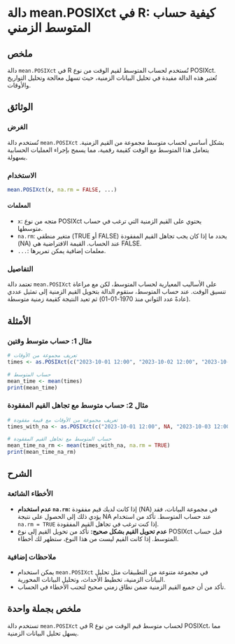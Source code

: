<!--
Meta Description: # دالة mean.POSIXct في R: كيفية حساب المتوسط الزمني ## ملخص دالة `mean.POSIXct` في R تُستخدم لحساب المتوسط لقيم الوقت من نوع POSIXct. تُعتبر هذه الدال...
Meta Keywords: posixct, القيم, mean, حساب, المتوسط
-->

# دالة mean.POSIXct في R: كيفية حساب المتوسط الزمني

## ملخص
دالة `mean.POSIXct` في R تُستخدم لحساب المتوسط لقيم الوقت من نوع POSIXct. تُعتبر هذه الدالة مفيدة في تحليل البيانات الزمنية، حيث تسهل معالجة وتحليل التواريخ والأوقات.

## الوثائق
### الغرض
تُستخدم دالة `mean.POSIXct` بشكل أساسي لحساب متوسط مجموعة من القيم الزمنية. يتعامل هذا المتوسط مع الوقت كقيمة رقمية، مما يسمح بإجراء العمليات الحسابية بسهولة.

### الاستخدام
```R
mean.POSIXct(x, na.rm = FALSE, ...)
```

#### المعلمات
- `x`: متجه من نوع POSIXct يحتوي على القيم الزمنية التي ترغب في حساب متوسطها.
- `na.rm`: متغير منطقي (TRUE أو FALSE) يحدد ما إذا كان يجب تجاهل القيم المفقودة (NA) عند الحساب. القيمة الافتراضية هي FALSE.
- `...`: معلمات إضافية يمكن تمريرها.

### التفاصيل
تعتمد دالة `mean.POSIXct` على الأساليب المعيارية لحساب المتوسط، لكن مع مراعاة تنسيق الوقت. عند حساب المتوسط، ستقوم الدالة بتحويل القيم الزمنية إلى تمثيل عددي (عادةً عدد الثواني منذ 1970-01-01) ثم تعيد النتيجة كقيمة زمنية متوسطة.

## الأمثلة
### مثال 1: حساب متوسط وقتين
```R
# تعريف مجموعة من الأوقات
times <- as.POSIXct(c("2023-10-01 12:00", "2023-10-02 12:00", "2023-10-03 12:00"))

# حساب المتوسط
mean_time <- mean(times)
print(mean_time)
```

### مثال 2: حساب متوسط مع تجاهل القيم المفقودة
```R
# تعريف مجموعة من الأوقات مع قيمة مفقودة
times_with_na <- as.POSIXct(c("2023-10-01 12:00", NA, "2023-10-03 12:00"))

# حساب المتوسط مع تجاهل القيم المفقودة
mean_time_na_rm <- mean(times_with_na, na.rm = TRUE)
print(mean_time_na_rm)
```

## الشرح
### الأخطاء الشائعة
- **عدم استخدام `na.rm`:** إذا كانت لديك قيم مفقودة (NA) في مجموعة البيانات، فقد يؤدي ذلك إلى الحصول على نتيجة NA عند حساب المتوسط. تأكد من استخدام `na.rm = TRUE` إذا كنت ترغب في تجاهل القيم المفقودة.
- **عدم تحويل القيم بشكل صحيح:** تأكد من تحويل القيم إلى نوع POSIXct قبل حساب المتوسط. إذا كانت القيم ليست من هذا النوع، ستظهر لك أخطاء.

### ملاحظات إضافية
- يمكن استخدام `mean.POSIXct` في مجموعة متنوعة من التطبيقات مثل تحليل البيانات الزمنية، تخطيط الأحداث، وتحليل البيانات المحورية. 
- تأكد من أن جميع القيم الزمنية ضمن نطاق زمني صحيح لتجنب الأخطاء في الحساب.

## ملخص بجملة واحدة
تستخدم دالة `mean.POSIXct` في R لحساب متوسط قيم الوقت من نوع POSIXct، مما يسهل تحليل البيانات الزمنية.